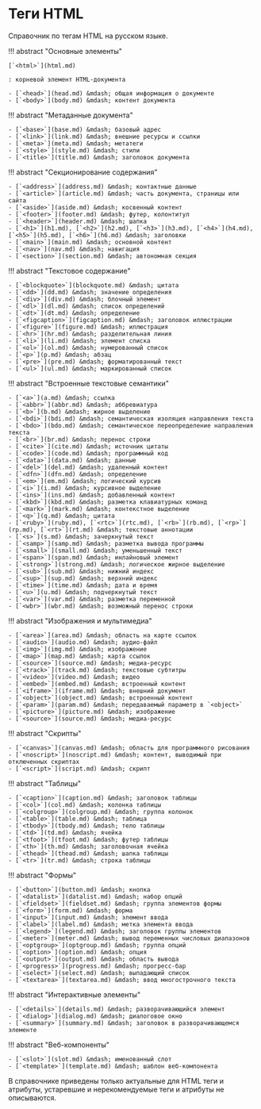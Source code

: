 # Теги HTML

Справочник по тегам HTML на русском языке.

!!! abstract "Основные элементы"

    [`<html>`](html.md)

    : корневой элемент HTML-документа

    - [`<head>`](head.md) &mdash; общая информация о документе
    - [`<body>`](body.md) &mdash; контент документа

!!! abstract "Метаданные документа"

    - [`<base>`](base.md) &mdash; базовый адрес
    - [`<link>`](link.md) &mdash; внешние ресурсы и ссылки
    - [`<meta>`](meta.md) &mdash; метатеги
    - [`<style>`](style.md) &mdash; стили
    - [`<title>`](title.md) &mdash; заголовок документа

!!! abstract "Секционирование содержания"

    - [`<address>`](address.md) &mdash; контактные данные
    - [`<article>`](article.md) &mdash; часть документа, страницы или сайта
    - [`<aside>`](aside.md) &mdash; косвенный контент
    - [`<footer>`](footer.md) &mdash; футер, колонтитул
    - [`<header>`](header.md) &mdash; шапка
    - [`<h1>`](h1.md), [`<h2>`](h2.md), [`<h3>`](h3.md), [`<h4>`](h4.md), [`<h5>`](h5.md), [`<h6>`](h6.md) &mdash; заголовки
    - [`<main>`](main.md) &mdash; основной контент
    - [`<nav>`](nav.md) &mdash; навигация
    - [`<section>`](section.md) &mdash; автономная секция

!!! abstract "Текстовое содержание"

    - [`<blockquote>`](blockquote.md) &mdash; цитата
    - [`<dd>`](dd.md) &mdash; значение определения
    - [`<div>`](div.md) &mdash; блочный элемент
    - [`<dl>`](dl.md) &mdash; список определений
    - [`<dt>`](dt.md) &mdash; определение
    - [`<figcaption>`](figcaption.md) &mdash; заголовок иллюстрации
    - [`<figure>`](figure.md) &mdash; иллюстрация
    - [`<hr>`](hr.md) &mdash; разделительная линия
    - [`<li>`](li.md) &mdash; элемент списка
    - [`<ol>`](ol.md) &mdash; нумерованный список
    - [`<p>`](p.md) &mdash; абзац
    - [`<pre>`](pre.md) &mdash; форматированный текст
    - [`<ul>`](ul.md) &mdash; маркированный список

!!! abstract "Встроенные текстовые семантики"

    - [`<a>`](a.md) &mdash; ссылка
    - [`<abbr>`](abbr.md) &mdash; аббревиатура
    - [`<b>`](b.md) &mdash; жирное выделение
    - [`<bdi>`](bdi.md) &mdash; семантическая изоляция направления текста
    - [`<bdo>`](bdo.md) &mdash; семантическое переопределение направления текста
    - [`<br>`](br.md) &mdash; перенос строки
    - [`<cite>`](cite.md) &mdash; источник цитаты
    - [`<code>`](code.md) &mdash; программный код
    - [`<data>`](data.md) &mdash; данные
    - [`<del>`](del.md) &mdash; удаленный контент
    - [`<dfn>`](dfn.md) &mdash; определение
    - [`<em>`](em.md) &mdash; логический курсив
    - [`<i>`](i.md) &mdash; курсивное выделение
    - [`<ins>`](ins.md) &mdash; добавленный контент
    - [`<kbd>`](kbd.md) &mdash; разметка клавиатурных команд
    - [`<mark>`](mark.md) &mdash; контекстное выделение
    - [`<q>`](q.md) &mdash; цитата
    - [`<ruby>`](ruby.md), [`<rtc>`](rtc.md), [`<rb>`](rb.md), [`<rp>`](rp.md), [`<rt>`](rt.md) &mdash; текстовые аннотации
    - [`<s>`](s.md) &mdash; зачеркнутый текст
    - [`<samp>`](samp.md) &mdash; разметка вывода программы
    - [`<small>`](small.md) &mdash; уменьшенный текст
    - [`<span>`](span.md) &mdash; инлайновый элемент
    - [`<strong>`](strong.md) &mdash; логическое жирное выделение
    - [`<sub>`](sub.md) &mdash; нижний индекс
    - [`<sup>`](sup.md) &mdash; верхний индекс
    - [`<time>`](time.md) &mdash; дата и время
    - [`<u>`](u.md) &mdash; подчеркнутый текст
    - [`<var>`](var.md) &mdash; разметка переменной
    - [`<wbr>`](wbr.md) &mdash; возможный перенос строки

!!! abstract "Изображения и мультимедиа"

    - [`<area>`](area.md) &mdash; область на карте ссылок
    - [`<audio>`](audio.md) &mdash; аудио-файл
    - [`<img>`](img.md) &mdash; изображение
    - [`<map>`](map.md) &mdash; карта ссылок
    - [`<source>`](source.md) &mdash; медиа-ресурс
    - [`<track>`](track.md) &mdash; текстовые субтитры
    - [`<video>`](video.md) &mdash; видео
    - [`<embed>`](embed.md) &mdash; встроенный контент
    - [`<iframe>`](iframe.md) &mdash; внешний документ
    - [`<object>`](object.md) &mdash; встроенный контент
    - [`<param>`](param.md) &mdash; передаваемый параметр в `<object>`
    - [`<picture>`](picture.md) &mdash; изображение
    - [`<source>`](source.md) &mdash; медиа-ресурс

!!! abstract "Скрипты"

    - [`<canvas>`](canvas.md) &mdash; область для программного рисования
    - [`<noscript>`](noscript.md) &mdash; контент, выводимый при отключенных скриптах
    - [`<script>`](script.md) &mdash; скрипт

!!! abstract "Таблицы"

    - [`<caption>`](caption.md) &mdash; заголовок таблицы
    - [`<col>`](col.md) &mdash; колонка таблицы
    - [`<colgroup>`](colgroup.md) &mdash; группа колонок
    - [`<table>`](table.md) &mdash; таблица
    - [`<tbody>`](tbody.md) &mdash; тело таблицы
    - [`<td>`](td.md) &mdash; ячейка
    - [`<tfoot>`](tfoot.md) &mdash; футер таблицы
    - [`<th>`](th.md) &mdash; заголовочная ячейка
    - [`<thead>`](thead.md) &mdash; шапка таблицы
    - [`<tr>`](tr.md) &mdash; строка таблицы

!!! abstract "Формы"

    - [`<button>`](button.md) &mdash; кнопка
    - [`<datalist>`](datalist.md) &mdash; набор опций
    - [`<fieldset>`](fieldset.md) &mdash; группа элементов формы
    - [`<form>`](form.md) &mdash; форма
    - [`<input>`](input.md) &mdash; элемент ввода
    - [`<label>`](label.md) &mdash; метка элемента ввода
    - [`<legend>`](legend.md) &mdash; заголовок группы элементов
    - [`<meter>`](meter.md) &mdash; вывод переменных числовых диапазонов
    - [`<optgroup>`](optgroup.md) &mdash; группа опций
    - [`<option>`](option.md) &mdash; опция
    - [`<output>`](output.md) &mdash; область вывода
    - [`<progress>`](progress.md) &mdash; прогресс-бар
    - [`<select>`](select.md) &mdash; выпадающий список
    - [`<textarea>`](textarea.md) &mdash; ввод многострочного текста

!!! abstract "Интерактивные элементы"

    - [`<details>`](details.md) &mdash; разворачивающийся элемент
    - [`<dialog>`](dialog.md) &mdash; диалоговое окно
    - [`<summary>`](summary.md) &mdash; заголовок в разворачивающемся элементе

!!! abstract "Веб-компоненты"

    - [`<slot>`](slot.md) &mdash; именованный слот
    - [`<template>`](template.md) &mdash; шаблон веб-компонента

В справочнике приведены только актуальные для HTML теги и атрибуты, устаревшие и нерекомендуемые теги и атрибуты не описываются.
